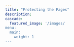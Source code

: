 ```yaml
---
title: "Protecting the Pages"
description: 
cascade:
  featured_image: '/images/
menu:
  main:
    weight: 1
---
```

